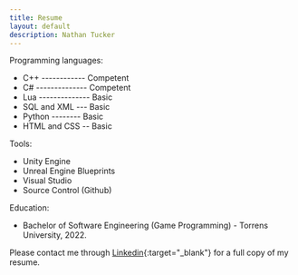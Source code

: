 ```yaml
---
title: Resume
layout: default
description: Nathan Tucker
---
```


Programming languages:  
* C++ ------------ Competent
* C# -------------- Competent
* Lua -------------- Basic
* SQL and XML --- Basic
* Python -------- Basic
* HTML and CSS -- Basic

Tools:
* Unity Engine
* Unreal Engine Blueprints
* Visual Studio
* Source Control (Github)

Education:
* Bachelor of Software Engineering (Game Programming) - Torrens University, 2022.

Please contact me through [Linkedin](https://www.linkedin.com/in/nathan-tucker-3613a4227/){:target="_blank"} for a full copy of my resume.  
